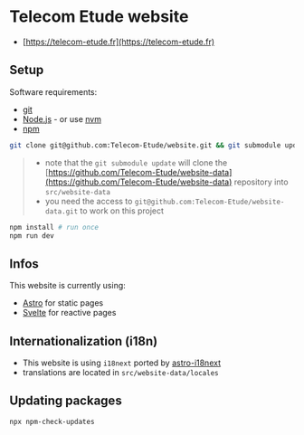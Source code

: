 # Telecom Etude website

- [https://telecom-etude.fr](https://telecom-etude.fr)

## Setup

Software requirements:

- [git](https://git-scm.com/)
- [Node.js](https://nodejs.org/) - or use [nvm](https://github.com/nvm-sh/nvm)
- [npm](https://www.npmjs.com/)

```sh
git clone git@github.com:Telecom-Etude/website.git && git submodule update --recursive --init
```

> - note that the `git submodule update` will clone the [https://github.com/Telecom-Etude/website-data](https://github.com/Telecom-Etude/website-data) repository into `src/website-data`
> - you need the access to `git@github.com:Telecom-Etude/website-data.git` to work on this project

```sh
npm install # run once
npm run dev
```

## Infos

This website is currently using:

- [Astro](https://astro.build) for static pages
- [Svelte](https://svelte.dev) for reactive pages

## Internationalization (i18n)

- This website is using `i18next` ported by [astro-i18next](https://github.com/yassinedoghri/astro-i18next)
- translations are located in `src/website-data/locales`

## Updating packages

```sh
npx npm-check-updates
```
